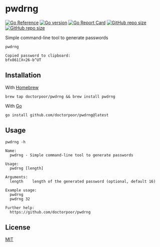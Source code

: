 # pwdrng

[![Go Reference](https://pkg.go.dev/badge/github.com/doctorpoor/pwdrng.svg)](https://pkg.go.dev/github.com/doctorpoor/pwdrng)
[![Go version](https://img.shields.io/github/go-mod/go-version/doctorpoor/pwdrng)](https://github.com/DoctorPoor/pwdrng/blob/master/go.mod#L3)
[![Go Report Card](https://goreportcard.com/badge/github.com/doctorpoor/pwdrng)](https://goreportcard.com/report/github.com/doctorpoor/pwdrng)
[![GitHub repo size](https://img.shields.io/github/repo-size/doctorpoor/pwdrng)](https://github.com/DoctorPoor/pwdrng/releases)
[![GitHub repo size](https://img.shields.io/github/license/doctorpoor/pwdrng)](https://github.com/doctorpoor/pwdrng/blob/master/LICENSE)

Simple command-line tool to generate passwords

```
pwdrng
```

```
Copied password to clipboard:
bfx861[X<26-b^UT
```

## Installation

With [Homebrew](https://docs.brew.sh/Installation)

```
brew tap doctorpoor/pwdrng && brew install pwdrng
```

With [Go](https://go.dev/doc/install)

```
go install github.com/doctorpoor/pwdrng@latest
```

## Usage

```
pwdrng -h
```

```
Name:
  pwdrng - Simple command-line tool to generate passwords

Usage:
  pwdrng [length]

Arguments:
  length    length of the generated password (optional, default 16)

Example usage:
  pwdrng
  pwdrng 32

Further help:
  https://github.com/doctorpoor/pwdrng
```

## License

[MIT](https://github.com/DoctorPoor/pwdrng/blob/master/LICENSE)
